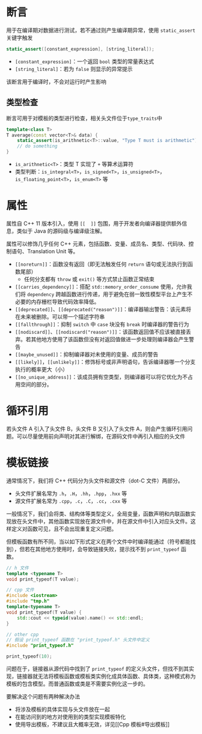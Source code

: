 # 断言

用于在编译期对数据进行测试，若不通过则产生编译期异常，使用 `static_assert` 关键字触发

```c++
static_assert([constant_expression], [string_literal]);
```
- `[constant_expression]`：一个返回 `bool` 类型的常量表达式
- `[string_literal]`：若为 `false` 则显示的异常提示

该断言用于编译时，不会对运行时产生影响
## 类型检查

断言可用于对模板的类型进行检查，相关头文件位于`type_traits`中

```c++
template<class T>
T average(const vector<T>& data) {
    static_assert(is_arithnetic<T>::value, "Type T must is arithmetic");
    // do something
}
```

- `is_arithnetic<T>`：类型 T 实现了 `+` 等算术运算符
- 类型判断：`is_integral<T>`，`is_signed<T>`，`is_unsigned<T>`，`is_floating_point<T>`，`is_enum<T>` 等
# 属性

属性自 C++ 11 版本引入，使用 `[[  ]]` 包围，用于开发者向编译器提供额外信息，类似于 Java 的源码级与编译级注解。

属性可以修饰几乎任何 C++ 元素，包括函数、变量、成员名、类型、代码块、控制语句、Translation Unit 等。

- `[[noreturn]]`：函数没有返回（即无法触发任何 `return` 语句或无法执行到函数尾部）
	- 任何分支都有 `throw` 或 `exit()` 等方式禁止函数正常结束
- `[[carries_dependency]]`：搭配 `std::memory_order_consume` 使用，允许我们将 `dependency` 跨越函数进行传递，用于避免在弱一致性模型平台上产生不必要的内存栅栏导致代码效率降低。
- `[[deprecated]]`、`[[deprecated("reason")]]`：编译器输出警告：该元素将在未来被删除。可以带一个描述字符串
- `[[fallthrough]]`：抑制 `switch` 中 `case` 块没有 `break` 时编译器的警告行为
- `[[nodiscard]]`、`[[nodiscard("reason")]]`：该函数返回值不应该被直接丢弃。若其他地方使用了该函数但没有对返回值做进一步处理则编译器会产生警告
- `[[maybe_unused]]`：抑制编译器对未使用的变量、成员的警告
- `[[likely]]`，`[[unlikely]]`：修饰标号或非声明语句，告诉编译器哪一个分支执行的概率更大（小）
- `[[no_unique_address]]`：该成员拥有空类型，则编译器可以将它优化为不占用空间的部分。
# 循环引用

若头文件 A 引入了头文件 B，头文件 B 又引入了头文件 A，则会产生循环引用问题。可以尽量使用前向声明对其进行解绑，在源码文件中再引入相应的头文件
# 模板链接

通常情况下，我们将 C++ 代码分为头文件和源文件（dot-C 文件）两部分。
- 头文件扩展名常为 `.h`，`.H`，`.hh`，`.hpp`，`.hxx` 等
- 源文件扩展名常为 `.cpp`，`.c`，`.C`，`.cc`，`.cxx` 等

一般情况下，我们会将类、结构体等类型定义，全局变量，函数声明和内联函数实现放在头文件中，其他函数实现放在源文件中，并在源文件中引入对应头文件。这样定义对函数可见，且不会出现重复定义问题。

但模板函数有所不同，当以如下形式定义在两个文件中时编译能通过（符号都能找到），但若在其他地方使用时，会导致链接失败，提示找不到 `print_typeof` 函数。

```c++
// h 文件
template <typename T>  
void print_typeof(T value);

// cpp 文件
#include <iostream>
#include "tmp.h"
template<typename T>
void print_typeof(T value) {
    std::cout << typeid(value).name() << std::endl;
}
```

```c++
// other cpp
// 假设 print_typeof 函数在 "print_typeof.h" 头文件中定义
#include "print_typeof.h"

print_typeof(10);
```

问题在于，链接器从源代码中找到了 `print_typeof` 的定义头文件，但找不到其实现，链接器就无法将模板函数或模板类实例化成具体函数、具体类，这种模式称为模板的包含模型。而普通函数或类是不需要实例化这一步的。

要解决这个问题有两种解决办法
- 将涉及模板的具体实现与头文件放在一起
- 在能访问到的地方对使用到的类型实现模板特化
- 使用导出模板，不建议且大概率无效，详见[[Cpp 模板#导出模板]]